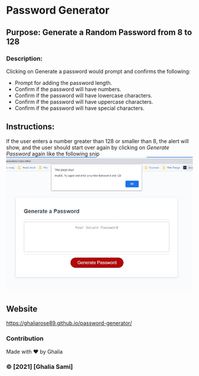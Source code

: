 # Password Generator

## Purpose: Generate a Random Password from 8 to 128

### Description: 
Clicking on Generate a password would prompt and confirms the following:
* Prompt for adding the password length.
* Confirm if the password will have numbers.
* Confirm if the password will have lowercase characters.
* Confirm if the password will have uppercase characters.
* Confirm if the password will have special characters.

## Instructions:
If the user enters a number greater than 128 or smaller than 8, 
the alert will show, and the user should start over again by clicking on
 *Generate Password* again like the following snip  
![ScreenShot](./assets/Capture.JPG) 



## Website
 https://ghaliarose89.github.io/password-generator/


### Contribution
Made with ❤️️ by Ghalia


### ©️ [2021] [Ghalia Sami]
